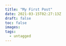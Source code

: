 ```yaml
---
title: "My First Post"
date: 2021-03-15T02:27:13Z
draft: false
toc: false
images:
tags:
  - untagged
---
```


